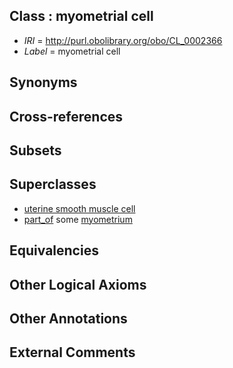 
## Class : myometrial cell

 * *IRI* = http://purl.obolibrary.org/obo/CL_0002366
 * *Label* = myometrial cell

## Synonyms


## Cross-references


## Subsets


## Superclasses

 * [uterine smooth muscle cell](../../CL/01/CL_0002601.md)
 * [part_of](../../BFO/50/BFO_0000050.md) some [myometrium](../../UBERON/96/UBERON_0001296.md)

## Equivalencies


## Other Logical Axioms


## Other Annotations


## External Comments

